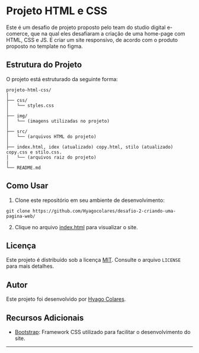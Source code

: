 # Projeto HTML e CSS

Este é um desafio de projeto proposto pelo team do studio digital e-comerce, que na qual eles desafiaram a criação de uma home-page com HTML, CSS e JS. E criar um site responsivo, de acordo com o produto proposto no template no figma.

## Estrutura do Projeto

O projeto está estruturado da seguinte forma:

```
projeto-html-css/
│
├── css/
│   └── styles.css
│
├── img/
│   └── (imagens utilizadas no projeto)
│
├── src/
│   └── (arquivos HTML do projeto)
│
├── index.html, idex (atualizado) copy.html, stilo (atualizado) copy.css e stilo.css.
│   └── (arquivos raiz do projeto)
|
└── README.md
```

## Como Usar

1. Clone este repositório em seu ambiente de desenvolvimento:

```
git clone https://github.com/Hyagocolares/desafio-2-criando-uma-pagina-web/
```

2. Clique no arquivo [index.html](https://hyagocolares.github.io/desafio-2-criando-uma-pagina-web/) para visualizar o site.

## Licença

Este projeto é distribuído sob a licença [MIT](https://opensource.org/licenses/MIT). Consulte o arquivo `LICENSE` para mais detalhes.

## Autor

Este projeto foi desenvolvido por [Hyago Colares](https://github.com/Hyagocolares).

## Recursos Adicionais

- [Bootstrap](https://getbootstrap.com/): Framework CSS utilizado para facilitar o desenvolvimento do site.

---
